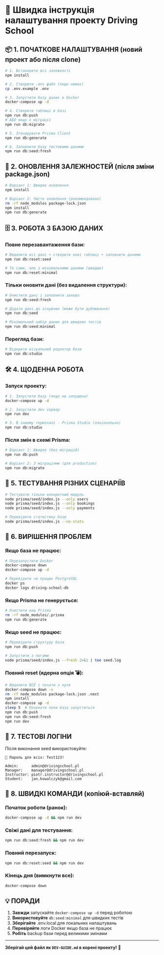 # 🚀 Швидка інструкція налаштування проекту Driving School

## 📦 1. ПОЧАТКОВЕ НАЛАШТУВАННЯ (новий проект або після clone)

```bash
# 1. Встановити всі залежності
npm install

# 2. Створити .env файл (якщо немає)
cp .env.example .env

# 3. Запустити базу даних в Docker
docker-compose up -d

# 4. Створити таблиці в базі
npm run db:push
# АБО якщо є міграції
npm run db:migrate

# 5. Згенерувати Prisma Client
npm run db:generate

# 6. Заповнити базу тестовими даними
npm run db:seed:fresh
```

## 🔄 2. ОНОВЛЕННЯ ЗАЛЕЖНОСТЕЙ (після зміни package.json)

```bash
# Варіант 1: Швидке оновлення
npm install

# Варіант 2: Чисте оновлення (рекомендовано)
rm -rf node_modules package-lock.json
npm install
npm run db:generate
```

## 🗄️ 3. РОБОТА З БАЗОЮ ДАНИХ

### Повне перезавантаження бази:
```bash
# Видалити всі дані + створити нові таблиці + заповнити даними
npm run db:reset:seed

# Те саме, але з мінімальними даними (швидше)
npm run db:reset:minimal
```

### Тільки оновити дані (без видалення структури):
```bash
# Очистити дані і заповнити заново
npm run db:seed:fresh

# Додати дані до існуючих (може бути дублювання)
npm run db:seed

# Мінімальний набір даних для швидких тестів
npm run db:seed:minimal
```

### Перегляд бази:
```bash
# Відкрити візуальний редактор бази
npm run db:studio
```

## 🛠️ 4. ЩОДЕННА РОБОТА

### Запуск проекту:
```bash
# 1. Запустити базу (якщо не запущена)
docker-compose up -d

# 2. Запустити dev сервер
npm run dev

# 3. В іншому терміналі - Prisma Studio (опціонально)
npm run db:studio
```

### Після змін в схемі Prisma:
```bash
# Варіант 1: Швидко (без міграцій)
npm run db:push

# Варіант 2: З міграціями (для production)
npm run db:migrate
```

## 🧪 5. ТЕСТУВАННЯ РІЗНИХ СЦЕНАРІЇВ

```bash
# Тестувати тільки конкретний модуль
node prisma/seed/index.js --only users
node prisma/seed/index.js --only bookings
node prisma/seed/index.js --only payments

# Перевірити статистику бази
node prisma/seed/index.js --no-stats
```

## 🚨 6. ВИРІШЕННЯ ПРОБЛЕМ

### Якщо база не працює:
```bash
# Перезапустити Docker
docker-compose down
docker-compose up -d

# Перевірити чи працює PostgreSQL
docker ps
docker logs driving-school-db
```

### Якщо Prisma не генерується:
```bash
# Очистити кеш Prisma
rm -rf node_modules/.prisma
npm run db:generate
```

### Якщо seed не працює:
```bash
# Перевірити структуру бази
npm run db:push

# Запустити з логами
node prisma/seed/index.js --fresh 2>&1 | tee seed.log
```

### Повний reset (ядерна опція 💣):
```bash
# Видалити ВСЕ і почати з нуля
docker-compose down -v
rm -rf node_modules package-lock.json .next
npm install
docker-compose up -d
sleep 5  # Почекати поки база запуститься
npm run db:push
npm run db:seed:fresh
npm run dev
```

## 📝 7. ТЕСТОВІ ЛОГІНИ

Після виконання seed використовуйте:

```
🔑 Пароль для всіх: Test123!

Admin:      admin@drivingschool.pl
Manager:    manager@drivingschool.pl
Instructor: piotr.instructor@drivingschool.pl
Student:    jan.kowalczyk@gmail.com
```

## 🎯 8. ШВИДКІ КОМАНДИ (копіюй-вставляй)

### Початок роботи (ранок):
```bash
docker-compose up -d && npm run dev
```

### Свіжі дані для тестування:
```bash
npm run db:seed:fresh && npm run dev
```

### Повний перезапуск:
```bash
npm run db:reset:seed && npm run dev
```

### Кінець дня (вимкнути все):
```bash
docker-compose down
```

## 💡 ПОРАДИ

1. **Завжди** запускайте `docker-compose up -d` перед роботою
2. **Використовуйте** `db:seed:minimal` для швидких тестів
3. **Зберігайте** .env.local для локальних налаштувань
4. **Перевіряйте** логи Docker якщо база не працює
5. **Робіть** backup бази перед великими змінами

---

**Зберігай цей файл як `DEV-GUIDE.md` в корені проекту!** 📌